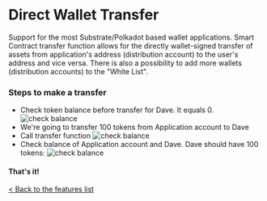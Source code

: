 # Direct Wallet Transfer
Support for the most Substrate/Polkadot based wallet applications. Smart Contract transfer function allows for the directly wallet-signed transfer of assets from application's address (distribution account) to the user's address and vice versa. There is also a possibility to add more wallets (distribution accounts) to the "White List".

### Steps to make a transfer
* Check token balance before transfer for Dave. It equals 0.
![check balance](https://roadys-statis-assets.s3-us-west-2.amazonaws.com/Screenshot+from+2020-12-10+16-08-49.png)
* We're going to transfer 100 tokens from Application account to Dave
* Call transfer function
![check balance](https://roadys-statis-assets.s3-us-west-2.amazonaws.com/Screenshot+from+2020-12-10+16-09-18.png)
* Check balance of Application account and Dave. Dave should have 100 tokens:
![check balance](https://roadys-statis-assets.s3-us-west-2.amazonaws.com/Screenshot+from+2020-12-10+16-09-41.png)

#### That's it!

[< Back to the features list](./../README.md#testing-key-functionalities)
